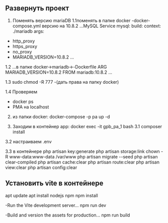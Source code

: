 

## Развернуть проект
1. Поменять версию  mariaDB
1.1поменять в папке docker -docker-compose.yml  версию на 10.8.2
...MySQL Service
mysql:
build:
context: ./mariadb
args:
- http_proxy
- https_proxy
- no_proxy
- MARIADB_VERSION=10.8.2 ...

1.2 ...в папке docker->mariadb->-Dockerfile
ARG MARIADB_VERSION=10.8.2
FROM mariadb:10.8.2 ...

1.3  sudo chmod -R 777 -(дать права на папку docker)

1.4 Проверяем 
- docker ps
- PMA на localhost 



2. из папки docker: docker-compose -p pa up -d 

3. Заходим в контейнер app: docker exec -it gpb_pa_1 bash
3.1 composer install

3.2 настраиваем .env 

3.3 в контейнере
php artisan key:generate
php artisan storage:link
chown -R www-data:www-data /var/www
php artisan migrate --seed
php artisan clear-compiled
php artisan cache:clear
php artisan route:clear
php artisan view:clear
php artisan config:clear




## Установить vite в контейнере

 apt update
 apt install nodejs npm
 npm install
 
-Run the Vite development server...
npm run dev
 
-Build and version the assets for production...
npm run build
 

